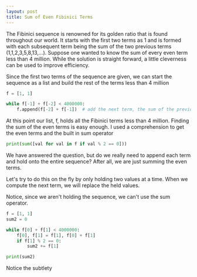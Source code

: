 ```yaml
---
layout: post
title: Sum of Even Fibinici Terms
---
```


The Fibinici sequence is renowned for its golden ratio that is found throughout our world. It starts with the first two terms as 1 and is formed with each subsequent term being the sum of the two previous terms (1,1,2,3,5,8,13,...). Suppose one wanted to know the sum of every even term less than 4 million. While the solution is straight forward, a little cleverness can be used to improve efficiency. 


Since the first two terms of the sequence are given, we can start the sequence as a list and build the rest of the terms less than 4 million
```python
f = [1, 1]

while f[-1] + f[-2] < 4000000:
    f.append(f[-2] + f[-1])  # add the next term, the sum of the previous two terms
```
At this point our list, f, holds all the Fibinici terms less than 4 million. Finding the sum of the even terms is easy enough. I used a comprehension to get the even terms and the built in sum operator
```python
print(sum([val for val in f if val % 2 == 0]))
```
We have answered the question, but do we really need to append each term and hold onto the entire sequence? After all, we are just summing the even terms. 

Let's try to do this on the fly by only holding two values at a time. When we compute the next term, we will replace the held values.

Notice, since we aren't holding the sequence, we can't use the sum operator.

```python
f = [1, 1]
sum2 = 0

while f[0] + f[1] < 4000000:
    f[0], f[1] = f[1], f[0] + f[1] 
    if f[1] % 2 == 0:
        sum2 += f[1]

print(sum2)
```
Notice the subtlety 


